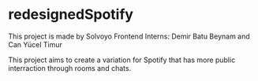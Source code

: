 # redesignedSpotify

This project is made by Solvoyo Frontend Interns: Demir Batu Beynam and Can Yücel Timur

This project aims to create a variation for Spotify that has more public interraction through rooms and chats.

